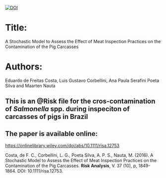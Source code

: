 [![DOI](https://zenodo.org/badge/DOI/10.1111/risa.12753.svg)](https://doi.org/10.1111/risa.12753)


# Title: 

A Stochastic Model to Assess the Effect of Meat Inspection Practices on the Contamination of the Pig Carcasses

# Authors: 

Eduardo de Freitas Costa, Luis Gustavo Corbellini, Ana Paula Serafini Poeta Silva and Maarten Nauta

## This is an @Risk file for the cros-contamination of *Salmonella* spp. during inspeciton of carcasses of pigs in Brazil


## The paper is available online:

https://onlinelibrary.wiley.com/doi/abs/10.1111/risa.12753

Costa, de F. C., Corbellini, L. G., Poeta Silva, A. P. S., Nauta, M. (2016). A Stochastic Model to Assess the Effect of Meat Inspection Practices on the Contamination of the Pig Carcasses. **Risk Analysis**, V. 37 (10), p, 1849-1864. DOI: 10.1111/risa.12753.

